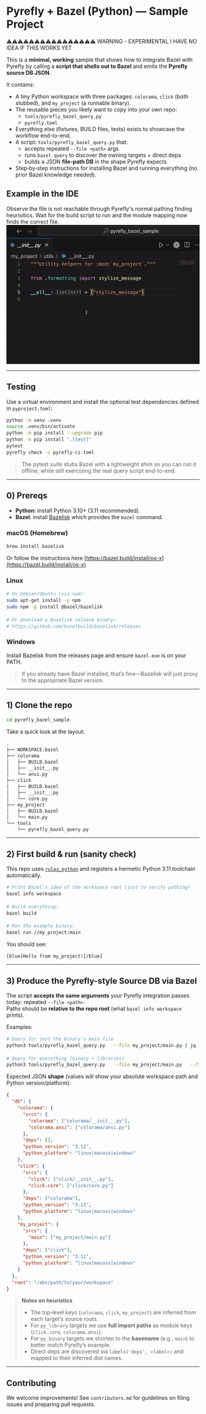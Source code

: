 # Pyrefly + Bazel (Python) — Sample Project

⚠️⚠️⚠️⚠️⚠️⚠️⚠️⚠️⚠️⚠️⚠️⚠️⚠️⚠️⚠️⚠️ WARNING - EXPERIMENTAL I HAVE NO IDEA IF THIS WORKS YET

This is a **minimal, working** sample that shows how to integrate Bazel with Pyrefly by calling a **script that shells out to Bazel** and emits the **Pyrefly source DB JSON**.

It contains:
- A tiny Python workspace with three packages: `colorama`, `click` (both stubbed), and `my_project` (a runnable binary).
- The reusable pieces you likely want to copy into your own repo:
  - `tools/pyrefly_bazel_query.py`
  - `pyrefly.toml`
- Everything else (fixtures, BUILD files, tests) exists to showcase the workflow end-to-end.
- A script: `tools/pyrefly_bazel_query.py` that:
  - accepts repeated `--file <path>` args
  - runs `bazel query` to discover the owning targets + direct deps
  - builds a JSON **file-path DB** in the shape Pyrefly expects
- Step‑by‑step instructions for installing Bazel and running everything (no prior Bazel knowledge needed).

## Example in the IDE

Observe the file is not reachable through Pyrefly's normal pathing finding heurisitics. Wait for the build script to run and the module mapping now finds the correct file.
![Pyrefly + Bazel IDE walkthrough](ide_sample.gif)

---

## Testing

Use a virtual environment and install the optional test dependencies defined in `pyproject.toml`:

```bash
python -m venv .venv
source .venv/bin/activate
python -m pip install --upgrade pip
python -m pip install ".[test]"
pytest
pyrefly check -c pyrefly-ci.toml
```

> The pytest suite stubs Bazel with a lightweight shim so you can run it offline, while still exercising the real query script end-to-end.



---

## 0) Prereqs

- **Python**: install Python 3.10+ (3.11 recommended).
- **Bazel**: install [Bazelisk](https://github.com/bazelbuild/bazelisk) which provides the `bazel` command.

### macOS (Homebrew)

```bash
brew install bazelisk
```

Or follow the instructions here [https://bazel.build/install/os-x](https://bazel.build/install/os-x)


### Linux

```bash
# On Debian/Ubuntu (via npm):
sudo apt-get install -y npm
sudo npm -g install @bazel/bazelisk

# Or download a Bazelisk release binary:
# https://github.com/bazelbuild/bazelisk/releases
```

### Windows

Install Bazelisk from the releases page and ensure `bazel.exe` is on your PATH.

> If you already have Bazel installed, that’s fine—Bazelisk will just proxy to the appropriate Bazel version.

---

## 1) Clone the repo

```bash
cd pyrefly_bazel_sample
```

Take a quick look at the layout:

```
.
├── WORKSPACE.bazel
├── colorama
│   ├── BUILD.bazel
│   ├── __init__.py
│   └── ansi.py
├── click
│   ├── BUILD.bazel
│   ├── __init__.py
│   └── core.py
├── my_project
│   ├── BUILD.bazel
│   └── main.py
└── tools
    └── pyrefly_bazel_query.py
```

---

## 2) First build & run (sanity check)

This repo uses [`rules_python`](https://github.com/bazelbuild/rules_python) and registers a hermetic Python 3.11 toolchain automatically.

```bash
# Print Bazel's idea of the workspace root (just to verify pathing)
bazel info workspace

# Build everything:
bazel build 

# Run the example binary:
bazel run //my_project:main
```

You should see:

```
[blue]Hello from my_project![/blue]
```

---

## 3) Produce the Pyrefly-style Source DB via Bazel

The script **accepts the same arguments** your Pyrefly integration passes today: repeated `--file <path>`.  
Paths should be **relative to the repo root** (what `bazel info workspace` prints).

Examples:

```bash
# Query for just the binary's main file
python3 tools/pyrefly_bazel_query.py   --file my_project/main.py | jq .

# Query for everything (binary + libraries)
python3 tools/pyrefly_bazel_query.py   --file my_project/main.py   --file click/core.py   --file colorama/ansi.py | jq .
```

Expected JSON **shape** (values will show your absolute workspace path and Python version/platform):

```json
{
  "db": {
    "colorama": {
      "srcs": {
        "colorama": ["colorama/__init__.py"],
        "colorama.ansi": ["colorama/ansi.py"]
      },
      "deps": [],
      "python_version": "3.11",
      "python_platform": "linux|macosx|windows"
    },
    "click": {
      "srcs": {
        "click": ["click/__init__.py"],
        "click.core": ["click/core.py"]
      },
      "deps": ["colorama"],
      "python_version": "3.11",
      "python_platform": "linux|macosx|windows"
    },
    "my_project": {
      "srcs": {
        "main": ["my_project/main.py"]
      },
      "deps": ["click"],
      "python_version": "3.11",
      "python_platform": "linux|macosx|windows"
    }
  },
  "root": "/abs/path/to/your/workspace"
}
```

> **Notes on heuristics**
>
> - The top‑level keys (`colorama`, `click`, `my_project`) are inferred from each target’s source roots.
> - For `py_library` targets we use **full import paths** as module keys (`click.core`, `colorama.ansi`).
> - For `py_binary` targets we shorten to the **basename** (e.g., `main`) to better match Pyrefly’s example.
> - Direct deps are discovered via `labels('deps', <label>)` and mapped to their inferred dist names.

---

## Contributing

We welcome improvements! See `contributors.md` for guidelines on filing issues and preparing pull requests.
